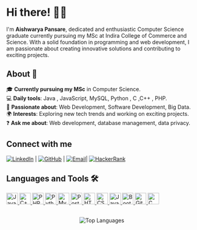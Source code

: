 
# Hi there! 👋🏾

I'm **Aishwarya Pansare**, dedicated and enthusiastic Computer Science graduate currently pursuing my MSc at Indira College of Commerce and Science. With a solid foundation in programming and web development, I am passionate about creating innovative solutions and contributing to exciting projects.


## About 👤

🎓 **Currently pursuing my MSc** in Computer Science.  
💻 **Daily tools**: Java , JavaScript, MySQL, Python , C ,C++ , PHP.  
🚀 **Passionate about**: Web Development, Software Development, Big Data.  
🌍 **Interests**: Exploring new tech trends and working on exciting projects.  
❓ **Ask me about**: Web development, database management, data privacy.

## Connect with me

[![LinkedIn](https://img.shields.io/badge/LinkedIn-%230077B5?style=flat&logo=linkedin&logoColor=white)](https://www.linkedin.com/in/aishwarya-pansare-9023b6294/) | [![GitHub](https://img.shields.io/badge/GitHub-%23181717?style=flat&logo=github&logoColor=white)](https://github.com/aishwaryapansare) | [![Email](https://img.shields.io/badge/Email-%23D14836?style=flat&logo=gmail&logoColor=white)](mailto:pansareaishwarya14@gmail.com)| [![HackerRank](https://img.shields.io/badge/HackerRank-%232E8B57?style=flat&logo=hackerrank&logoColor=white)](https://www.hackerrank.com/profile/aishwaryapansar1)

## Languages and Tools 🛠️

<!-- Java -->
<a href="https://www.java.com/" target="_blank">
    <img src="https://img.shields.io/badge/-Java-007396?style=for-the-badge&logo=java&logoColor=white" height="30" alt="Java"/>
</a>

<!-- C++ -->
<a href="https://isocpp.org/" target="_blank">
    <img src="https://img.shields.io/badge/-C%2B%2B-00599C?style=for-the-badge&logo=c%2B%2B&logoColor=white" height="30" alt="C++"/>
</a>

<!-- PHP -->
<a href="https://www.php.net/" target="_blank">
    <img src="https://img.shields.io/badge/-PHP-777BB4?style=for-the-badge&logo=php&logoColor=white" height="30" alt="PHP"/>
</a>

<!-- Python -->
<a href="https://www.python.org/" target="_blank">
    <img src="https://img.shields.io/badge/-Python-3776AB?style=for-the-badge&logo=python&logoColor=white" height="30" alt="Python"/>
</a>

<!-- MySQL -->
<a href="https://www.mysql.com/" target="_blank">
    <img src="https://img.shields.io/badge/-MySQL-4479A1?style=for-the-badge&logo=mysql&logoColor=white" height="30" alt="MySQL"/>
</a>

<!-- PostgreSQL -->
<a href="https://www.postgresql.org/" target="_blank">
    <img src="https://img.shields.io/badge/-PostgreSQL-336791?style=for-the-badge&logo=postgresql&logoColor=white" height="30" alt="PostgreSQL"/>
</a>

<!-- HTML5 -->
<a href="https://developer.mozilla.org/en-US/docs/Web/Guide/HTML/HTML5" target="_blank">
    <img src="https://img.shields.io/badge/-HTML5-E34F26?style=for-the-badge&logo=html5&logoColor=white" height="30" alt="HTML5"/>
</a>

<!-- CSS3 -->
<a href="https://developer.mozilla.org/en-US/docs/Web/CSS" target="_blank">
    <img src="https://img.shields.io/badge/-CSS3-1572B6?style=for-the-badge&logo=css3&logoColor=white" height="30" alt="CSS3"/>
</a>

<!-- JavaScript -->
<a href="https://developer.mozilla.org/en-US/docs/Web/JavaScript" target="_blank">
    <img src="https://img.shields.io/badge/-JavaScript-F7DF1E?style=for-the-badge&logo=javascript&logoColor=black" height="30" alt="JavaScript"/>
</a>

<!-- Bootstrap -->
<a href="https://getbootstrap.com/" target="_blank">
    <img src="https://img.shields.io/badge/-Bootstrap-563D7C?style=for-the-badge&logo=bootstrap&logoColor=white" height="30" alt="Bootstrap"/>
</a>

<!-- Git -->
<a href="https://git-scm.com/" target="_blank">
    <img src="https://img.shields.io/badge/-Git-F05032?style=for-the-badge&logo=git&logoColor=white" height="30" alt="Git"/>
</a>

<!-- C -->
<a href="https://en.wikipedia.org/wiki/C_(programming_language)" target="_blank">
    <img src="https://img.shields.io/badge/-C-A8B9CC?style=for-the-badge&logo=c&logoColor=white" height="30" alt="C"/>
</a>
<br><br>
<div align="center">

![Top Languages](https://github-readme-stats.vercel.app/api/top-langs/?username=aishwaryapansare&layout=compact&theme=radical)

</div>

